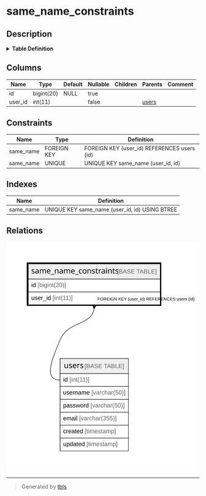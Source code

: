 # same_name_constraints

## Description

<details>
<summary><strong>Table Definition</strong></summary>

```sql
CREATE TABLE `same_name_constraints` (
  `id` bigint(20) DEFAULT NULL,
  `user_id` int(11) NOT NULL,
  UNIQUE KEY `same_name` (`user_id`,`id`),
  CONSTRAINT `same_name` FOREIGN KEY (`user_id`) REFERENCES `users` (`id`) ON DELETE CASCADE ON UPDATE NO ACTION
) ENGINE=InnoDB DEFAULT CHARSET=utf8mb4
```

</details>

## Columns

| Name | Type | Default | Nullable | Children | Parents | Comment |
| ---- | ---- | ------- | -------- | -------- | ------- | ------- |
| id | bigint(20) | NULL | true |  |  |  |
| user_id | int(11) |  | false |  | [users](users.md) |  |

## Constraints

| Name | Type | Definition |
| ---- | ---- | ---------- |
| same_name | FOREIGN KEY | FOREIGN KEY (user_id) REFERENCES users (id) |
| same_name | UNIQUE | UNIQUE KEY same_name (user_id, id) |

## Indexes

| Name | Definition |
| ---- | ---------- |
| same_name | UNIQUE KEY same_name (user_id, id) USING BTREE |

## Relations

![er](same_name_constraints.svg)

---

> Generated by [tbls](https://github.com/k1LoW/tbls)
